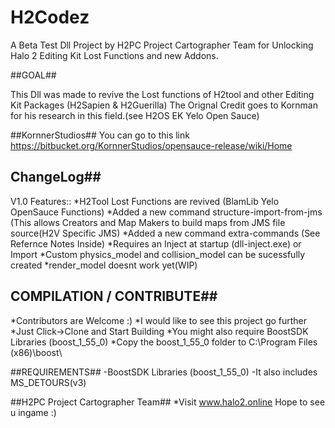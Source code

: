 # H2Codez
A Beta Test Dll Project by H2PC Project Cartographer Team for Unlocking Halo 2 Editing Kit Lost Functions and new Addons.

##GOAL##

This Dll was made to revive the Lost functions of H2tool and other Editing Kit Packages (H2Sapien & H2Guerilla)
The Orignal Credit goes to Kornman for his research in this field.(see H2OS EK Yelo Open Sauce)

##KornnerStudios##
You can go to this link
https://bitbucket.org/KornnerStudios/opensauce-release/wiki/Home

## ChangeLog##
V1.0
Features::
*H2Tool Lost Functions are revived (BlamLib Yelo OpenSauce Functions)
*Added a new command structure-import-from-jms (This allows Creators and Map Makers to build maps from JMS file source(H2V Specific JMS)
*Added a new command extra-commands (See Refernce Notes Inside)
*Requires an Inject at startup (dll-inject.exe) or Import 
*Custom physics_model and collision_model can be sucessfully created
*render_model doesnt work yet(WIP)



## COMPILATION / CONTRIBUTE##
*Contributors are Welcome :)
*I would like to see this project go further 
*Just Click->Clone and Start Building
*You might also require BoostSDK Libraries (boost_1_55_0)
*Copy the boost_1_55_0 folder to C:\Program Files (x86)\boost\

##REQUIREMENTS##
-BoostSDK Libraries (boost_1_55_0)
-It also includes MS_DETOURS(v3)

##H2PC Project Cartographer Team##
*Visit www.halo2.online 
Hope to see u ingame :)
